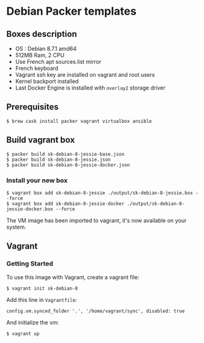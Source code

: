 # Debian Packer templates

## Boxes description

* OS : Debian 8.7.1 amd64
* 512MB Ram, 2 CPU
* Use French apt sources.list mirror
* French keyboard
* Vagrant ssh key are installed on vagrant and root users
* Kernel backport installed
* Last Docker Engine is installed with `overlay2` storage driver


## Prerequisites

```
$ brew cask install packer vagrant virtualbox ansible
```

## Build vagrant box

```
$ packer build sk-debian-8-jessie-base.json
$ packer build sk-debian-8-jessie.json
$ packer build sk-debian-8-jessie-docker.json
```


### Install your new box

```
$ vagrant box add sk-debian-8-jessie ./output/sk-debian-8-jessie.box --force
$ vagrant box add sk-debian-8-jessie-docker ./output/sk-debian-8-jessie-docker.box --force
```

The VM image has been imported to vagrant, it's now available on your system.


## Vagrant

### Getting Started

To use this image with Vagrant, create a vagrant file:

```
$ vagrant init sk-debian-8
```


Add this line in `Vagrantfile`:

```
config.vm.synced_folder '.', '/home/vagrant/sync', disabled: true
```


And initialize the vm:

```
$ vagrant up
```
